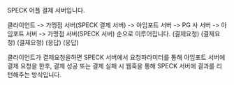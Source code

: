 SPECK 어플 결제 서버입니다.

클라이언트 -> 가맹점 서버(SPECK 결제 서버) -> 아임포트 서버 -> PG 사 서버 -> 아임포트 서버 -> 가맹점 서버(SPECK 서버) 순으로 이루어집니다.
       (결제요청)                       (결제요청)      (결제요청)      (응답)           (응답)
       
       
클라이언트가 결제요청을하면 SPECK 서버에서 요청파라미터를 통해 아임포트 서버에 결제 요청을 한후, 
결제 성공 또는 결제 실패 시 웹훅을 통해 SPECK 서버에 결과를 리턴해주는 방식입니다.
